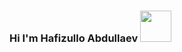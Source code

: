 ### Hi I'm Hafizullo Abdullaev <img src="https://media0.giphy.com/media/gM5qFksULw54NMWyry/giphy.gif?cid=ecf05e47famfj7356hfg0e40pz0y5c7xkz8i281nx85w3mlp&rid=giphy.gif&ct=s" width="50px" /> 

